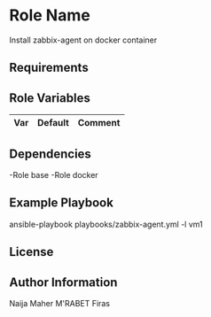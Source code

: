 Role Name
=========

Install zabbix-agent on docker container

Requirements
------------


Role Variables
--------------

| Var  | Default | Comment |
| ---      | ---      | ---      |

Dependencies
------------
-Role base
-Role docker

Example Playbook
----------------

ansible-playbook playbooks/zabbix-agent.yml -l vm1 

License
-------


Author Information
------------------
Naija Maher 
M'RABET Firas
